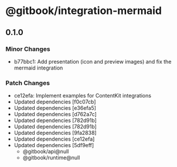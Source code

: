 # @gitbook/integration-mermaid

## 0.1.0

### Minor Changes

-   b77bbc1: Add presentation (icon and preview images) and fix the mermaid integration

### Patch Changes

-   ce12efa: Implement examples for ContentKit integrations
-   Updated dependencies [f0c07cb]
-   Updated dependencies [e36efa5]
-   Updated dependencies [d762a7c]
-   Updated dependencies [782d91b]
-   Updated dependencies [782d91b]
-   Updated dependencies [9fa2838]
-   Updated dependencies [ce12efa]
-   Updated dependencies [5df9eff]
    -   @gitbook/api@null
    -   @gitbook/runtime@null
